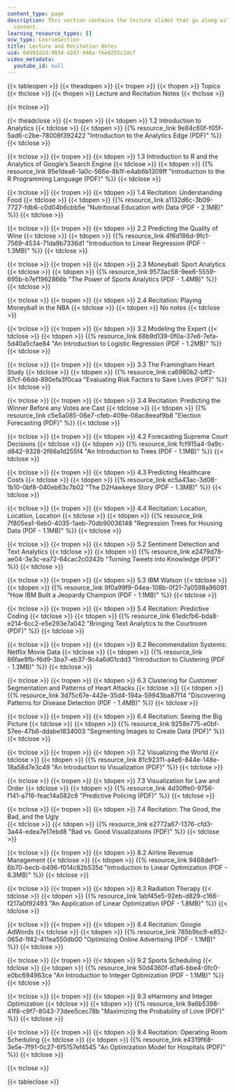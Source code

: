 ```yaml
---
content_type: page
description: This section contains the lecture slides that go along with the video
  content.
learning_resource_types: []
ocw_type: CourseSection
title: Lecture and Recitation Notes
uid: 6d991d2d-9834-a247-946a-f6ed255c2dcf
video_metadata:
  youtube_id: null
---
```


{{< tableopen >}}
{{< theadopen >}}
{{< tropen >}}
{{< thopen >}}
Topics
{{< thclose >}}
{{< thopen >}}
Lecture and Recitation Notes
{{< thclose >}}

{{< trclose >}}

{{< theadclose >}}
{{< tropen >}}
{{< tdopen >}}
1.2 Introduction to Analytics
{{< tdclose >}}
{{< tdopen >}}
{{% resource_link 9e84c60f-f05f-5ad6-c2be-78008f392422 "Introduction to the Analytics Edge (PDF)" %}}
{{< tdclose >}}

{{< trclose >}}
{{< tropen >}}
{{< tdopen >}}
1.3 Introduction to R and the Analytics of Google’s Search Engine
{{< tdclose >}}
{{< tdopen >}}
{{% resource_link 95e1dea6-1a0c-566e-8b1f-e4ab6b1309ff "Introduction to the R Programming Language (PDF)" %}}
{{< tdclose >}}

{{< trclose >}}
{{< tropen >}}
{{< tdopen >}}
1.4 Recitation: Understanding Food
{{< tdclose >}}
{{< tdopen >}}
{{% resource_link a1132d6c-3b09-7727-fdb6-c0d04b6cbb5e "Nutritional Education with Data (PDF - 2.1MB)" %}}
{{< tdclose >}}

{{< trclose >}}
{{< tropen >}}
{{< tdopen >}}
2.2 Predicting the Quality of Wine
{{< tdclose >}}
{{< tdopen >}}
{{% resource_link 4f6d186d-9fc1-7569-4534-71da9b7336d1 "Introduction to Linear Regression (PDF - 1.3MB)" %}}
{{< tdclose >}}

{{< trclose >}}
{{< tropen >}}
{{< tdopen >}}
2.3 Moneyball: Sport Analytics
{{< tdclose >}}
{{< tdopen >}}
{{% resource_link 9573ac58-9ee6-5559-695b-b7ef1962866b "The Power of Sports Analytics (PDF - 1.4MB)" %}}
{{< tdclose >}}

{{< trclose >}}
{{< tropen >}}
{{< tdopen >}}
2.4 Recitation: Playing Moneyball in the NBA
{{< tdclose >}}
{{< tdopen >}}
No notes
{{< tdclose >}}

{{< trclose >}}
{{< tropen >}}
{{< tdopen >}}
3.2 Modeling the Expert
{{< tdclose >}}
{{< tdopen >}}
{{% resource_link 68b9d139-0f0a-37e6-7efa-5d40a5cfae84 "An Introduction to Logistic Regression (PDF - 1.2MB)" %}}
{{< tdclose >}}

{{< trclose >}}
{{< tropen >}}
{{< tdopen >}}
3.3 The Framingham Heart Study
{{< tdclose >}}
{{< tdopen >}}
{{% resource_link ca6980b2-bff2-67cf-66dd-890efa3f0caa "Evaluating Risk Factors to Save Lives (PDF)" %}}
{{< tdclose >}}

{{< trclose >}}
{{< tropen >}}
{{< tdopen >}}
3.4 Recitation: Predicting the Winner Before any Votes are Cast
{{< tdclose >}}
{{< tdopen >}}
{{% resource_link c5e5a085-06e7-cfeb-409e-08ac8eeaf9b8 "Election Forecasting (PDF)" %}}
{{< tdclose >}}

{{< trclose >}}
{{< tropen >}}
{{< tdopen >}}
4.2 Forecasting Supreme Court Decisions
{{< tdclose >}}
{{< tdopen >}}
{{% resource_link fcf915a4-9a9c-d842-9328-2f66a1d255f4 "An Introduction to Trees (PDF - 1.1MB)" %}}
{{< tdclose >}}

{{< trclose >}}
{{< tropen >}}
{{< tdopen >}}
4.3 Predicting Healthcare Costs
{{< tdclose >}}
{{< tdopen >}}
{{% resource_link ec5a43ac-3d08-1b10-0bf8-040eb63c7b02 "The D2Hawkeye Story (PDF - 1.3MB)" %}}
{{< tdclose >}}

{{< trclose >}}
{{< tropen >}}
{{< tdopen >}}
4.4 Recitation: Location, Location, Location
{{< tdclose >}}
{{< tdopen >}}
{{% resource_link 7f805ea1-6eb0-4035-1aeb-70db90036148 "Regression Trees for Housing Data (PDF - 1.1MB)" %}}
{{< tdclose >}}

{{< trclose >}}
{{< tropen >}}
{{< tdopen >}}
5.2 Sentiment Detection and Text Analytics
{{< tdclose >}}
{{< tdopen >}}
{{% resource_link e2479d78-ae04-3e3c-ea72-64cac2c0242b "Turning Tweets into Knowledge (PDF)" %}}
{{< tdclose >}}

{{< trclose >}}
{{< tropen >}}
{{< tdopen >}}
5.3 IBM Watson
{{< tdclose >}}
{{< tdopen >}}
{{% resource_link 9f0a99f9-04ea-108b-0f21-7a0598a96091 "How IBM Built a Jeopardy Champion (PDF - 1.1MB)" %}}
{{< tdclose >}}

{{< trclose >}}
{{< tropen >}}
{{< tdopen >}}
5.4 Recitation: Predictive Coding
{{< tdclose >}}
{{< tdopen >}}
{{% resource_link 61edcfb6-bda8-e214-6cc2-e5e293e7a042 "Bringing Text Analytics to the Courtroom (PDF)" %}}
{{< tdclose >}}

{{< trclose >}}
{{< tropen >}}
{{< tdopen >}}
6.2 Recommendation Systems: Netflix Movie Data
{{< tdclose >}}
{{< tdopen >}}
{{% resource_link 86fae9fb-f6d9-3ba7-eb37-9c4a6d01cdd3 "Introduction to Clustering (PDF - 1.3MB)" %}}
{{< tdclose >}}

{{< trclose >}}
{{< tropen >}}
{{< tdopen >}}
6.3 Clustering for Customer Segmentation and Patterns of Heart Attacks
{{< tdclose >}}
{{< tdopen >}}
{{% resource_link 3d75c67e-442e-35d4-194a-59943ba87f14 "Discovering Patterns for Disease Detection (PDF - 1.4MB)" %}}
{{< tdclose >}}

{{< trclose >}}
{{< tropen >}}
{{< tdopen >}}
6.4 Recitation: Seeing the Big Picture
{{< tdclose >}}
{{< tdopen >}}
{{% resource_link 9258e775-e0bf-57ee-47b6-ddabe1834003 "Segmenting Images to Create Data (PDF)" %}}
{{< tdclose >}}

{{< trclose >}}
{{< tropen >}}
{{< tdopen >}}
7.2 Visualizing the World
{{< tdclose >}}
{{< tdopen >}}
{{% resource_link 81c92311-a4e6-844e-148e-18a58d7e3c49 "An Introduction to Visualization (PDF)" %}}
{{< tdclose >}}

{{< trclose >}}
{{< tropen >}}
{{< tdopen >}}
7.3 Visualization for Law and Order
{{< tdclose >}}
{{< tdopen >}}
{{% resource_link 4d30ffe0-9756-f141-a716-feac14a582c8 "Predictive Policing (PDF)" %}}
{{< tdclose >}}

{{< trclose >}}
{{< tropen >}}
{{< tdopen >}}
7.4 Recitation: ﻿The Good, the Bad, and the Ugly  
{{< tdclose >}}
{{< tdopen >}}
{{% resource_link e2772a67-1376-cfd3-3a44-edea7e17ebd8 "Bad vs. Good Visualizations﻿ (PDF)" %}}
{{< tdclose >}}

{{< trclose >}}
{{< tropen >}}
{{< tdopen >}}
8.2 Airline Revenue Management
{{< tdclose >}}
{{< tdopen >}}
{{% resource_link 9468def1-6b70-becb-b496-f014c82b535d "Introduction to Linear Optimization (PDF - 6.3MB)" %}}
{{< tdclose >}}

{{< trclose >}}
{{< tropen >}}
{{< tdopen >}}
8.3 Radiation Therapy
{{< tdclose >}}
{{< tdopen >}}
{{% resource_link 1abf45e5-92eb-d829-c166-f217a0f92493 "An Application of Linear Optimization (PDF - 1.8MB)" %}}
{{< tdclose >}}

{{< trclose >}}
{{< tropen >}}
{{< tdopen >}}
8.4 Recitation: Google AdWords
{{< tdclose >}}
{{< tdopen >}}
{{% resource_link 785b9bc9-e852-065d-1f42-411ea550db00 "Optimizing Online Advertising (PDF - 1.1MB)" %}}
{{< tdclose >}}

{{< trclose >}}
{{< tropen >}}
{{< tdopen >}}
9.2 Sports Scheduling
{{< tdclose >}}
{{< tdopen >}}
{{% resource_link 50d4360f-d1a6-bbe4-0fc0-e0bc694963ce "An Introduction to Integer Optimization (PDF - 1.1MB)" %}}
{{< tdclose >}}

{{< trclose >}}
{{< tropen >}}
{{< tdopen >}}
9.3 eHarmony and Integer Optimization
{{< tdclose >}}
{{< tdopen >}}
{{% resource_link 9a6b5398-41f8-c9f7-8043-73dee5cec78b "Maximizing the Probability of Love (PDF)" %}}
{{< tdclose >}}

{{< trclose >}}
{{< tropen >}}
{{< tdopen >}}
9.4 Recitation: Operating Room Scheduling
{{< tdclose >}}
{{< tdopen >}}
{{% resource_link e4319f68-3e5e-7f91-0c27-6f5157ef4545 "An Optimization Model for Hospitals (PDF)" %}}
{{< tdclose >}}

{{< trclose >}}

{{< tableclose >}}